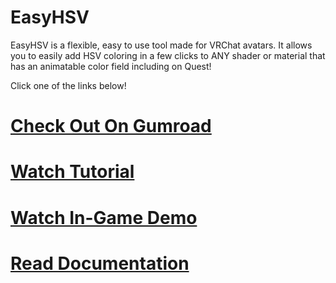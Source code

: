 # EasyHSV
EasyHSV is a flexible, easy to use tool made for VRChat avatars. It allows you to easily add HSV coloring in a few clicks to ANY shader or material that has an animatable color field including on Quest!

Click one of the links below!
# [Check Out On Gumroad](https://dreadrith.gumroad.com/l/easyhsv)
# [Watch Tutorial](https://www.youtube.com/watch?v=P3bzlqjDc4E)
# [Watch In-Game Demo](https://www.youtube.com/watch?v=x51eX333EjU)
# [Read Documentation](https://dreadrith.github.io/Dreadrith/Documentation-EasyHSV)